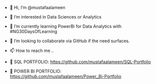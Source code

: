 - 👋 Hi, I’m @mustafaalameen
- 👀 I’m interested in Data Sciences or Analytics
- 🌱 I’m currently learning PowerBi for Data Analytics with #NG30DaysOfLearning
- 💞️ I’m looking to collaborate via GitHub if the need surfaces.
- 📫 How to reach me ..

- 📜 SQL PORTFOLIO: https://github.com/mustafaalameen/SQL-Portfolio

- 📜 POWER BI PORTFOLIO: https://github.com/mustafaalameen/Power_Bi-Portfolio

